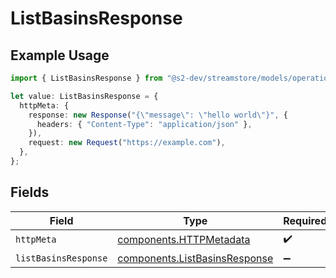 # ListBasinsResponse

## Example Usage

```typescript
import { ListBasinsResponse } from "@s2-dev/streamstore/models/operations";

let value: ListBasinsResponse = {
  httpMeta: {
    response: new Response("{\"message\": \"hello world\"}", {
      headers: { "Content-Type": "application/json" },
    }),
    request: new Request("https://example.com"),
  },
};
```

## Fields

| Field                                                                          | Type                                                                           | Required                                                                       | Description                                                                    |
| ------------------------------------------------------------------------------ | ------------------------------------------------------------------------------ | ------------------------------------------------------------------------------ | ------------------------------------------------------------------------------ |
| `httpMeta`                                                                     | [components.HTTPMetadata](../../models/components/httpmetadata.md)             | :heavy_check_mark:                                                             | N/A                                                                            |
| `listBasinsResponse`                                                           | [components.ListBasinsResponse](../../models/components/listbasinsresponse.md) | :heavy_minus_sign:                                                             | N/A                                                                            |